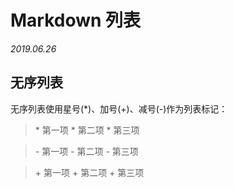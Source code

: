 # **Markdown 列表**
*2019.06.26*

## **无序列表**
无序列表使用星号(*)、加号(+)、减号(-)作为列表标记：
> \* 第一项
> \* 第二项
> \* 第三项

> \- 第一项
> \- 第二项
> \- 第三项

> \+ 第一项
> \+ 第二项
> \+ 第三项


